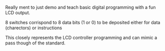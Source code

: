 Really ment to just demo and teach basic digital programming with a fun LCD output.

8 switches corrispond to 8 data bits (1 or 0) to be deposited either for data (charectors) or instructions

This closely represents the LCD controller programming and can mimic a pass though of the standard.
